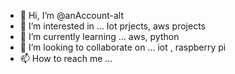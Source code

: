 - 👋 Hi, I’m @anAccount-alt
- 👀 I’m interested in ... Iot prjects, aws projects
- 🌱 I’m currently learning ... aws, python
- 💞️ I’m looking to collaborate on ... iot , raspberry pi 
- 📫 How to reach me ...

<!---
anAccount-alt/anAccount-alt is a ✨ special ✨ repository because its `README.md` (this file) appears on your GitHub profile.
You can click the Preview link to take a look at your changes.
--->
